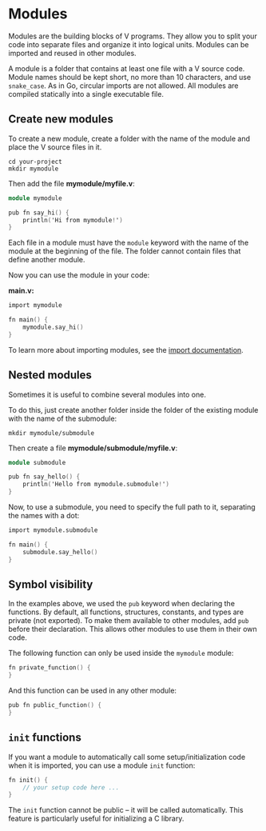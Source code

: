 # Modules

Modules are the building blocks of V programs.
They allow you to split your code into separate files and organize it into logical units.
Modules can be imported and reused in other modules.

A module is a folder that contains at least one file with a V source code.
Module names should be kept short, no more than 10 characters, and use `snake_case`.
As in Go, circular imports are not allowed.
All modules are compiled statically into a single executable file.

## Create new modules

To create a new module, create a folder with the name of the module
and place the V source files in it.

```shell
cd your-project
mkdir mymodule
```

Then add the file **mymodule/myfile.v**:

```v failcompile
module mymodule

pub fn say_hi() {
	println('Hi from mymodule!')
}
```

Each file in a module must have the `module` keyword with the name of the module
at the beginning of the file.
The folder cannot contain files that define another module.

Now you can use the module in your code:

**main.v:**

```v failcompile
import mymodule

fn main() {
	mymodule.say_hi()
}
```

To learn more about importing modules, see the [import documentation](module-imports.md).

## Nested modules

Sometimes it is useful to combine several modules into one.

To do this, just create another folder inside the folder of the existing module with
the name of the submodule:

```shell
mkdir mymodule/submodule
```

Then create a file **mymodule/submodule/myfile.v**:

```v failcompile
module submodule

pub fn say_hello() {
	println('Hello from mymodule.submodule!')
}
```

Now, to use a submodule, you need to specify the full path to it, separating the names with a dot:

```v failcompile
import mymodule.submodule

fn main() {
	submodule.say_hello()
}
```

## Symbol visibility

In the examples above, we used the `pub` keyword when declaring the functions.
By default, all functions, structures, constants, and types are private (not exported).
To make them available to other modules, add `pub` before their declaration.
This allows other modules to use them in their own code.

The following function can only be used inside the `mymodule` module:

```v
fn private_function() {
}
```

And this function can be used in any other module:

```v
pub fn public_function() {
}
```

## `init` functions

If you want a module to automatically call some setup/initialization code when it is imported,
you can use a module `init` function:

```v
fn init() {
	// your setup code here ...
}
```

The `init` function cannot be public – it will be called automatically.
This feature is particularly useful for initializing a C library.
